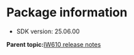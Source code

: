 # Package information

-   SDK version: 25.06.00

**Parent topic:**[IW610 release notes](../topics/iw610-release-notes.md)

